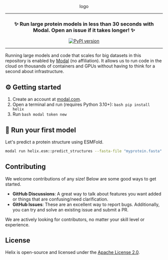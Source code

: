 <div align="center">
logo
<hr>

### **✨ Run large protein models in less than 30 seconds with Modal. Open an issue if it takes longer! ✨**
[![PyPI version](https://badge.fury.io/py/helix.svg)](https://badge.fury.io/py/helix)
</div>

---
Running large models and code that scales for big datasets in this repository is enabled by [Modal](https://modal.com) (no affiliation). It allows us to run code in the cloud on thousands of containers and GPUs without having to think for a second about infrastructure.

## ⚙️ Getting started

1. Create an account at [modal.com](https://modal.com).
3. Open a terminal and run (requires Python 3.10+): ```bash pip install helix```
4. Run ```bash modal token new```

## 🧬 Run your first model

Let's predict a protein structure using ESMFold.

```bash
modal run helix.esm::predict_structures --fasta-file "myprotein.fasta"
```

## Contributing

We welcome contributions of any size! Below are some good ways to get started.

-   **GitHub Discussions**: A great way to talk about features you want added or things that are confusing/need clarification.
-   **GitHub Issues**: These are an excellent way to report bugs. Additionally, you can try and solve an existing issue and submit a PR.

We are actively looking for contributors, no matter your skill level or experience.

## License

Helix is open-source and licensed under the [Apache License 2.0](LICENSE).
